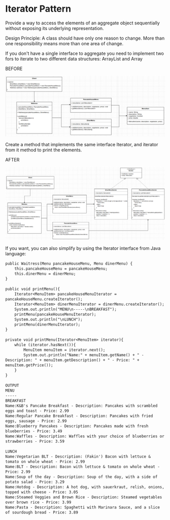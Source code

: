 # Iterator Pattern
Provide a way to access the elements of an aggregate object sequentially without exposing its underlying representation.

Design Principle: A class should have only one reason to change. More than one responsibility means more than one area of change.

If you don't have a single interface to aggregate you need to implement two fors to iterate to two different data structures: ArrayList and Array

BEFORE

![img.png](src/images/img.png)

Create a method that implements the same interface Iterator, and iterator from it method to print the elements.

AFTER

![img.png](src/images/img_1.png)

If you want, you can also simplify by using the Iterator interface from Java language:




```
public Waitress(Menu pancakeHouseMenu, Menu dinerMenu) {
    this.pancakeHouseMenu = pancakeHouseMenu;
    this.dinerMenu = dinerMenu;
}

public void printMenu(){
    Iterator<MenuItem> pancakeHouseMenuIterator = pancakeHouseMenu.createIterator();
    Iterator<MenuItem> dinerMenuIterator = dinerMenu.createIterator();
    System.out.println("MENU\n-----\nBREAKFAST");
    printMenu(pancakeHouseMenuIterator);
    System.out.println("\nLUNCH");
    printMenu(dinerMenuIterator);
}

private void printMenu(Iterator<MenuItem> iterator){
    while (iterator.hasNext()){
        MenuItem menuItem = iterator.next();
        System.out.println("Name:" + menuItem.getName() + " - Description: " + menuItem.getDescription() + " - Price: " + menuItem.getPrice());
    }
}

OUTPUT
MENU
-----
BREAKFAST
Name:K&B's Pancake Breakfast - Description: Pancakes with scrambled eggs and toast - Price: 2.99
Name:Regular Pancake Breakfast - Description: Pancakes with fried eggs, sausage - Price: 2.99
Name:Blueberry Pancakes - Description: Pancakes made with fresh blueberries - Price: 3.49
Name:Waffles - Description: Waffles with your choice of blueberries or strawberries - Price: 3.59

LUNCH
Name:Vegetarian BLT - Description: (Fakin') Bacon with lettuce & tomato on whole wheat - Price: 2.99
Name:BLT - Description: Bacon with lettuce & tomato on whole wheat - Price: 2.99
Name:Soup of the day - Description: Soup of the day, with a side of potato salad - Price: 3.29
Name:Hotdog - Description: A hot dog, with sauerkraut, relish, onions, topped with cheese - Price: 3.05
Name:Steamed Veggies and Brown Rice - Description: Steamed vegetables over brown rice - Price: 3.99
Name:Pasta - Description: Spaghetti with Marinara Sauce, and a slice of sourdough bread - Price: 3.89

```